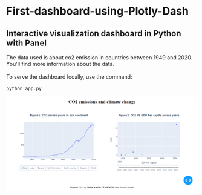# First-dashboard-using-Plotly-Dash
## Interactive visualization dashboard in Python with Panel
The data used is about co2 emission in countries between 1949 and 2020. You'll find more information about the data.<br><br>
To serve the dashboard locally, use the command:
```
python app.py
```
<img src = "Dashboard.png">
